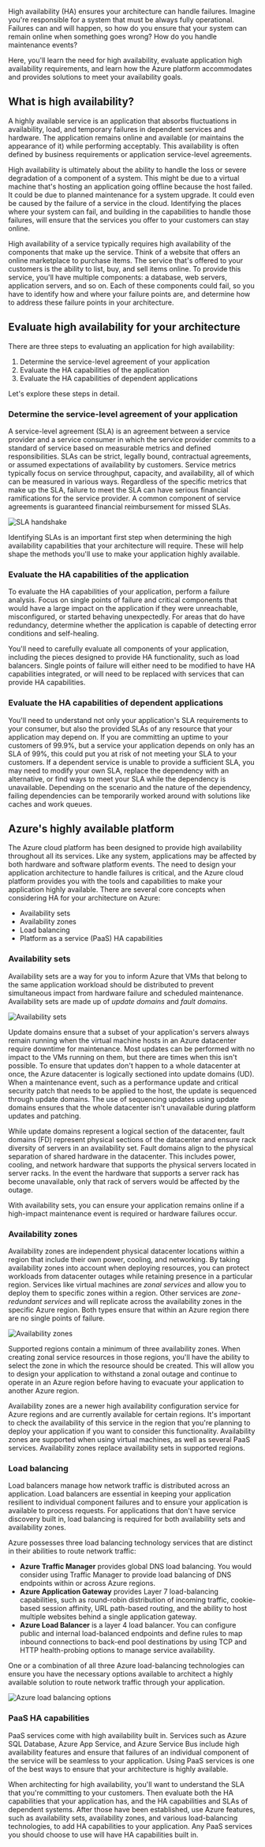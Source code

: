 High availability (HA) ensures your architecture can handle failures. Imagine you're responsible for a system that must be always fully operational. Failures can and will happen, so how do you ensure that your system can remain online when something goes wrong? How do you handle maintenance events? 

Here, you'll learn the need for high availability, evaluate application high availability requirements, and learn how the Azure platform accommodates and provides solutions to meet your availability goals.

## What is high availability?

A highly available service is an application that absorbs fluctuations in availability, load, and temporary failures in dependent services and hardware. The application remains online and available (or maintains the appearance of it) while performing acceptably. This availability is often defined by business requirements or application service-level agreements.

High availability is ultimately about the ability to handle the loss or severe degradation of a component of a system. This might be due to a virtual machine that's hosting an application going offline because the host failed. It could be due to planned maintenance for a system upgrade. It could even be caused by the failure of a service in the cloud. Identifying the places where your system can fail, and building in the capabilities to handle those failures, will ensure that the services you offer to your customers can stay online.

High availability of a service typically requires high availability of the components that make up the service. Think of a website that offers an online marketplace to purchase items. The service that's offered to your customers is the ability to list, buy, and sell items online. To provide this service, you'll have multiple components: a database, web servers, application servers, and so on. Each of these components could fail, so you have to identify how and where  your failure points are, and determine how to address these failure points in your architecture.

## Evaluate high availability for your architecture

There are three steps to evaluating an application for high availability: 

1. Determine the service-level agreement of your application
1. Evaluate the HA capabilities of the application
1. Evaluate the HA capabilities of dependent applications

Let's explore these steps in detail.

### Determine the service-level agreement of your application

A service-level agreement (SLA) is an agreement between a service provider and a service consumer in which the service provider commits to a standard of service based on measurable metrics and defined responsibilities. SLAs can be strict, legally bound, contractual agreements, or assumed expectations of availability by customers. Service metrics typically focus on service throughput, capacity, and availability, all of which can be measured in various ways. Regardless of the specific metrics that make up the SLA, failure to meet the SLA can have serious financial ramifications for the service provider. A common component of service agreements is guaranteed financial reimbursement for missed SLAs.

![SLA handshake](../media-draft/SLAHandshake.png)

Identifying SLAs is an important first step when determining the high availability capabilities that your architecture will require. These will help shape the methods you'll use to make your application highly available.

### Evaluate the HA capabilities of the application

To evaluate the HA capabilities of your application, perform a failure analysis. Focus on single points of failure and critical components that would have a large impact on the application if they were unreachable, misconfigured, or started behaving unexpectedly. For areas that do have redundancy, determine whether the application is capable of detecting error conditions and self-healing.

You'll need to carefully evaluate all components of your application, including the pieces designed to provide HA functionality, such as load balancers. Single points of failure will either need to be modified to have HA capabilities integrated, or will need to be replaced with services that can provide HA capabilities.

### Evaluate the HA capabilities of dependent applications

You'll need to understand not only your application's SLA requirements to your consumer, but also the provided SLAs of any resource that your application may depend on. If you are committing an uptime to your customers of 99.9%, but a service your application depends on only has an SLA of 99%, this could put you at risk of not meeting your SLA to your customers. If a dependent service is unable to provide a sufficient SLA, you may need to modify your own SLA, replace the dependency with an alternative, or find ways to meet your SLA while the dependency is unavailable. Depending on the scenario and the nature of the dependency, failing dependencies can be temporarily worked around with solutions like caches and work queues.

## Azure's highly available platform

The Azure cloud platform has been designed to provide high availability throughout all its services. Like any system, applications may be affected by both hardware and software platform events. The need to design your application architecture to handle failures is critical, and the Azure cloud platform provides you with the tools and capabilities to make your application highly available. There are several core concepts when considering HA for your architecture on Azure:

* Availability sets
* Availability zones
* Load balancing
* Platform as a service (PaaS) HA capabilities

### Availability sets

Availability sets are a way for you to inform Azure that VMs that belong to the same application workload should be distributed to prevent simultaneous impact from hardware failure and scheduled maintenance. Availability sets are made up of *update domains* and *fault domains*.

![Availability sets](../media-draft/AzAvailSets.png)

Update domains ensure that a subset of your application's servers always remain running when the virtual machine hosts in an Azure datacenter require downtime for maintenance. Most updates can be performed with no impact to the VMs running on them, but there are times when this isn't possible. To ensure that updates don't happen to a whole datacenter at once, the Azure datacenter is logically sectioned into update domains (UD). When a maintenance event, such as a performance update and critical security patch that needs to be applied to the host, the update is sequenced through update domains. The use of sequencing updates using update domains ensures that the whole datacenter isn't unavailable during platform updates and patching.

While update domains represent a logical section of the datacenter, fault domains (FD) represent physical sections of the datacenter and ensure rack diversity of servers in an availability set. Fault domains align to the physical separation of shared hardware in the datacenter. This includes power, cooling, and network hardware that supports the physical servers located in server racks. In the event the hardware that supports a server rack has become unavailable, only that rack of servers would be affected by the outage.

With availability sets, you can ensure your application remains online if a high-impact maintenance event is required or hardware failures occur.

### Availability zones

Availability zones are independent physical datacenter locations within a region that include their own power, cooling, and networking. By taking availability zones into account when deploying resources, you can protect workloads from datacenter outages while retaining presence in a particular region. Services like virtual machines are *zonal services* and allow you to deploy them to specific zones within a region. Other services are *zone-redundant services* and will replicate across the availability zones in the specific Azure region. Both types ensure that within an Azure region there are no single points of failure.

![Availability zones](../media-draft/AzAvailZones.png)

Supported regions contain a minimum of three availability zones. When creating zonal service resources in those regions, you'll have the ability to select the zone in which the resource should be created. This will allow you to design your application to withstand a zonal outage and continue to operate in an Azure region before having to evacuate your application to another Azure region.

Availability zones are a newer high availability configuration service for Azure regions and are currently available for certain regions. It's important to check the availability of this service in the region that you're planning to deploy your application if you want to consider this functionality. Availability zones are supported when using virtual machines, as well as several PaaS services. Availability zones replace availability sets in supported regions.

### Load balancing

Load balancers manage how network traffic is distributed across an application. Load balancers are essential in keeping your application resilient to individual component failures and to ensure your application is available to process requests. For applications that don't have service discovery built in, load balancing is required for both availability sets and availability zones.

Azure possesses three load balancing technology services that are distinct in their abilities to route network traffic:

* **Azure Traffic Manager** provides global DNS load balancing. You would consider using Traffic Manager to provide load balancing of DNS endpoints within or across Azure regions.
* **Azure Application Gateway** provides Layer 7 load-balancing capabilities, such as round-robin distribution of incoming traffic, cookie-based session affinity, URL path-based routing, and the ability to host multiple websites behind a single application gateway.
* **Azure Load Balancer** is a layer 4 load balancer. You can configure public and internal load-balanced endpoints and define rules to map inbound connections to back-end pool destinations by using TCP and HTTP health-probing options to manage service availability.

One or a combination of all three Azure load-balancing technologies can ensure you have the necessary options available to architect a highly available solution to route network traffic through your application.

![Azure load balancing options](../media-draft/AzLBOptions.png)

### PaaS HA capabilities

PaaS services come with high availability built in. Services such as Azure SQL Database, Azure App Service, and Azure Service Bus include high availability features and ensure that failures of an individual component of the service will be seamless to your application. Using PaaS services is one of the best ways to ensure that your architecture is highly available.

When architecting for high availability, you'll want to understand the SLA that you're committing to your customers. Then evaluate both the HA capabilities that your application has, and the HA capabilities and SLAs of dependent systems. After those have been established, use Azure features, such as availability sets, availability zones, and various load-balancing technologies, to add HA capabilities to your application. Any PaaS services you should choose to use will have HA capabilities built in.
